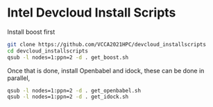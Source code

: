 # Intel Devcloud Install Scripts

Install boost first
```bash
git clone https://github.com/VCCA2021HPC/devcloud_installscripts
cd devcloud_installscripts
qsub -l nodes=1:ppn=2 -d . get_boost.sh
```
Once that is done, install Openbabel and idock, these can be done in parallel,
```bash
qsub -l nodes=1:ppn=2 -d . get_openbabel.sh
qsub -l nodes=1:ppn=2 -d . get_idock.sh
```
